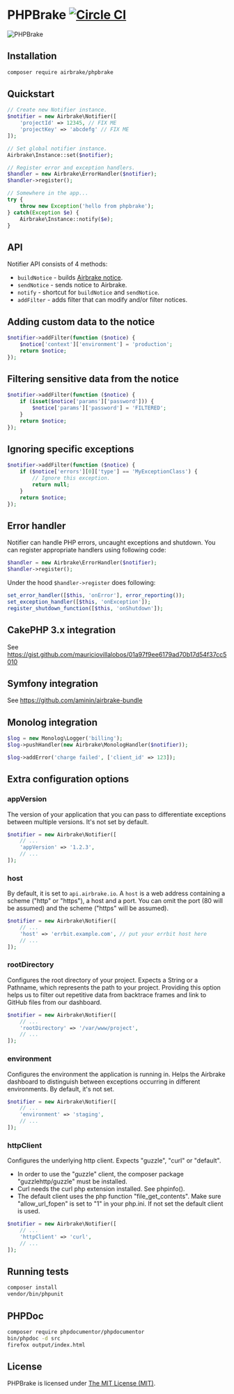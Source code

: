 # PHPBrake [![Circle CI](https://circleci.com/gh/airbrake/phpbrake.svg?style=svg)](https://circleci.com/gh/airbrake/phpbrake)

![PHPBrake](http://f.cl.ly/items/0e2f2R2I0i081N2w3R0a/php.jpg)

## Installation

```bash
composer require airbrake/phpbrake
```

## Quickstart

```php
// Create new Notifier instance.
$notifier = new Airbrake\Notifier([
    'projectId' => 12345, // FIX ME
    'projectKey' => 'abcdefg' // FIX ME
]);

// Set global notifier instance.
Airbrake\Instance::set($notifier);

// Register error and exception handlers.
$handler = new Airbrake\ErrorHandler($notifier);
$handler->register();

// Somewhere in the app...
try {
    throw new Exception('hello from phpbrake');
} catch(Exception $e) {
    Airbrake\Instance::notify($e);
}
```

## API

Notifier API consists of 4 methods:
- `buildNotice` - builds [Airbrake notice](https://airbrake.io/docs/#create-notice-v3).
- `sendNotice` - sends notice to Airbrake.
- `notify` - shortcut for `buildNotice` and `sendNotice`.
- `addFilter` - adds filter that can modify and/or filter notices.

## Adding custom data to the notice

```php
$notifier->addFilter(function ($notice) {
    $notice['context']['environment'] = 'production';
    return $notice;
});
```

## Filtering sensitive data from the notice

```php
$notifier->addFilter(function ($notice) {
    if (isset($notice['params']['password'])) {
        $notice['params']['password'] = 'FILTERED';
    }
    return $notice;
});
```

## Ignoring specific exceptions

```php
$notifier->addFilter(function ($notice) {
    if ($notice['errors'][0]['type'] == 'MyExceptionClass') {
        // Ignore this exception.
        return null;
    }
    return $notice;
});
```

## Error handler

Notifier can handle PHP errors, uncaught exceptions and shutdown. You can register appropriate handlers using following code:

```php
$handler = new Airbrake\ErrorHandler($notifier);
$handler->register();
```

Under the hood `$handler->register` does following:

```php
set_error_handler([$this, 'onError'], error_reporting());
set_exception_handler([$this, 'onException']);
register_shutdown_function([$this, 'onShutdown']);
```
## CakePHP 3.x integration

See https://gist.github.com/mauriciovillalobos/01a97f9ee6179ad70b17d54f37cc5010

## Symfony integration

See https://github.com/aminin/airbrake-bundle

## Monolog integration

```php
$log = new Monolog\Logger('billing');
$log->pushHandler(new Airbrake\MonologHandler($notifier));

$log->addError('charge failed', ['client_id' => 123]);
```

## Extra configuration options

### appVersion

The version of your application that you can pass to differentiate exceptions
between multiple versions. It's not set by default.

```php
$notifier = new Airbrake\Notifier([
    // ...
    'appVersion' => '1.2.3',
    // ...
]);
```

### host

By default, it is set to `api.airbrake.io`. A `host` is a web address containing a
scheme ("http" or "https"), a host and a port. You can omit the port (80 will be
assumed) and the scheme ("https" will be assumed).

```php
$notifier = new Airbrake\Notifier([
    // ...
    'host' => 'errbit.example.com', // put your errbit host here
    // ...
]);
```

### rootDirectory

Configures the root directory of your project. Expects a String or a Pathname,
which represents the path to your project. Providing this option helps us to
filter out repetitive data from backtrace frames and link to GitHub files
from our dashboard.

```php
$notifier = new Airbrake\Notifier([
    // ...
    'rootDirectory' => '/var/www/project',
    // ...
]);
```

### environment

Configures the environment the application is running in. Helps the Airbrake
dashboard to distinguish between exceptions occurring in different
environments. By default, it's not set.

```php
$notifier = new Airbrake\Notifier([
    // ...
    'environment' => 'staging',
    // ...
]);
```

### httpClient

Configures the underlying http client. Expects "guzzle", "curl" or "default".
- In order to use the "guzzle" client, the composer package "guzzlehttp/guzzle"
must be installed.
- Curl needs the curl php extension installed. See phpinfo().
- The default client uses the php function "file_get_contents". Make sure
"allow_url_fopen" is set to "1" in your php.ini.
If not set the default client is used.

```php
$notifier = new Airbrake\Notifier([
    // ...
    'httpClient' => 'curl',
    // ...
]);
```

## Running tests

```bash
composer install
vendor/bin/phpunit
```

## PHPDoc
```bash
composer require phpdocumentor/phpdocumentor
bin/phpdoc -d src
firefox output/index.html
```

## License

PHPBrake is licensed under [The MIT License (MIT)](LICENSE).
